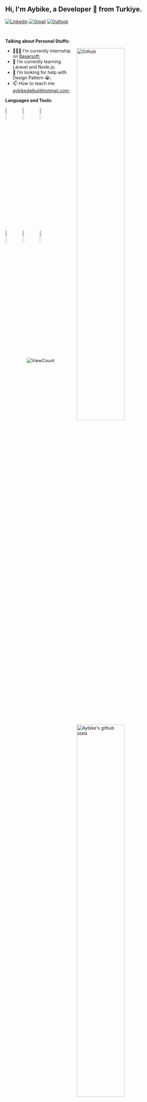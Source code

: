 
<!-- Your title -->
## Hi, I'm Aybike, a Developer 🚀 from Turkiye.

<!-- Your badges
You can use the website to generate badges: https://shields.io/
-->
[
![Linkedin](https://img.shields.io/badge/-LinkedIn-blue?style=flat&logo=Linkedin&logoColor=white)](https://www.linkedin.com/in/aybikedalbul/)
[![Gmail](https://img.shields.io/badge/-Gmail-c14438?style=flat&logo=Gmail&logoColor=white)](mailto:aybikedalbul79@gmail.com)
[![Outlook](https://img.shields.io/badge/-Outlook-0078D4?style=flat&logo=Microsoft-Outlook&logoColor=white)](mailto:aybikedalbul@hotmail.com)

&nbsp;

<!-- Talking about you -->
**Talking about Personal Stuffs:**

<!-- Any image aligned to the right. Beware the width -->
<img width="55%" align="right" alt="Github" src="https://raw.githubusercontent.com/onimur/.github/master/.resources/git-header.svg" />

- 👨🏽‍💻 I’m currently internship on [Basarsoft](https://www.basarsoft.com.tr/);
- 🌱 I’m currently learning Laravel and Node.js; 
 - 🤔 I’m looking for help with Design Pattern 😭;
- 📫 How to reach me: aybikedalbul@hotmail.com;

**Languages and Tools:** 

<!-- Your github readme stats
You can use this api: https://github.com/anuraghazra/github-readme-stats
-->
<p>
  <a href="https://github.com/aybikedalbul">
    <img width="55%" align="right" alt="Aybike's github stats" src="https://github-readme-stats.vercel.app/api?username=aybikedalbul&show_icons=true&hide_border=true" />
  </a>

  <!-- Your languages and tools. Be careful with the alignment. 
  You can use this sites to get logos: https://www.vectorlogo.zone or https://simpleicons.org/
  -->
  <code><img width="10%" src="https://www.vectorlogo.zone/logos/java/java-ar21.svg"></code>
  <code><img width="10%" src="https://www.vectorlogo.zone/logos/laravel/laravel-ar21.svg"></code>
  <code><img width="10%" src="https://www.vectorlogo.zone/logos/w3_css/w3_css-ar21.svg"></code>
  <br />
  <code><img width="10%" src="https://www.vectorlogo.zone/logos/mysql/mysql-ar21.svg"></code>
  <code><img width="10%" src="https://www.vectorlogo.zone/logos/postgresql/postgresql-ar21.svg"></code>
  <code><img width="10%" src="https://www.vectorlogo.zone/logos/git-scm/git-scm-ar21.svg"></code>
  
  
  

<!-- Your hits or visitors
site: http://hits.dwyl.com or https://visitor-badge.glitch.me
Both apis are in trouble due to the number of requests, if you know any other to register visitors, great
-->
<p align="center">
  <img alt="ViewCount" src="https://views.whatilearened.today/views/github/aybikedalbul/aybikedalbul.svg" />
</p>

